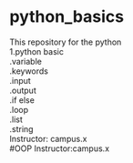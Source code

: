 # python_basics
This repository for the python <br>
1.python basic  <br>
.variable  <br>
.keywords   <br>
.input  <br>
.output  <br>
.if else  <br>
.loop  <br>
.list   <br>
.string  <br>
Instructor: campus.x   <br>
#OOP 
Instructor:campus.x  <br>

